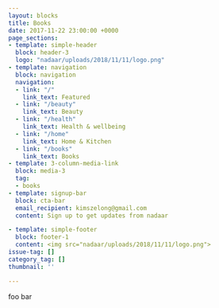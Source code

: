 ```yaml
---
layout: blocks
title: Books
date: 2017-11-22 23:00:00 +0000
page_sections:
- template: simple-header
  block: header-3
  logo: "nadaar/uploads/2018/11/11/logo.png"
- template: navigation
  block: navigation
  navigation:
  - link: "/"
    link_text: Featured
  - link: "/beauty"
    link_text: Beauty
  - link: "/health"
    link_text: Health & wellbeing
  - link: "/home"
    link_text: Home & Kitchen
  - link: "/books"
    link_text: Books
- template: 3-column-media-link
  block: media-3
  tag:
  - books
- template: signup-bar
  block: cta-bar
  email_recipient: kimszelong@gmail.com
  content: Sign up to get updates from nadaar

- template: simple-footer
  block: footer-1
  content: <img src="nadaar/uploads/2018/11/11/logo.png">
issue-tag: []
category_tag: []
thumbnail: ''

---
```

foo bar
